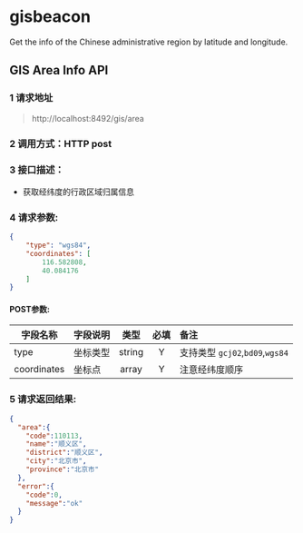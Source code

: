 # gisbeacon
Get the info of the Chinese administrative region by latitude and longitude.


## GIS Area Info API

### 1 请求地址

>http://localhost:8492/gis/area

### 2 调用方式：HTTP post

### 3 接口描述：

* 获取经纬度的行政区域归属信息

### 4 请求参数:



```json
{
    "type": "wgs84",
    "coordinates": [
        116.582808,
        40.084176
    ]
}
```

#### POST参数:
| 字段名称        | 字段说明 |   类型   |  必填  | 备注                          |
| ----------- | :--- | :----: | :--: | :-------------------------- |
| type        | 坐标类型 | string |  Y   | 支持类型 `gcj02`,`bd09`,`wgs84` |
| coordinates | 坐标点  | array  |  Y   | 注意经纬度顺序                     |



### 5 请求返回结果:

```json
{
  "area":{
    "code":110113,
    "name":"顺义区",
    "district":"顺义区",
    "city":"北京市",
    "province":"北京市"
  },
  "error":{
    "code":0,
    "message":"ok"
  }
}
```


